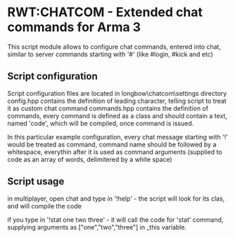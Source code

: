 # RWT:CHATCOM - Extended chat commands for Arma 3

This script module allows to configure chat commands, entered into chat, similar to server commands starting with '#' (like #login, #kick and etc)

## Script configuration
Script configuration files are located in longbow\chatcom\settings directory
config.hpp contains the definition of leading character, telling script to treat it as custom chat command
commands.hpp contains the definition of commands, every command is defined as a class and should contain a text, named 'code', which will be compiled, once command is issued.

In this particular example configuration, every chat message starting with '!' would be treated as command, command name should be followed by a whitespace, everythin after it is used as command arguments (supplied to code as an array of words, delimitered by a white space)

## Script usage
in multiplayer, open chat and type in '!help' - the script will look for its clas, and will compile the code

if you type in '!stat one two three' - it will call the code for 'stat' command, supplying arguments as ["one","two","three"] in _this variable.

